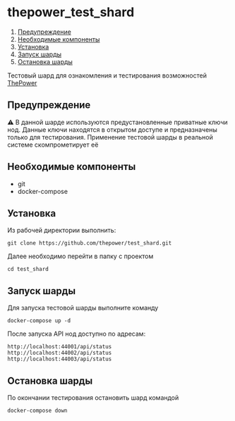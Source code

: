 # thepower_test_shard

1. [Предупреждение](#dis)
2. [Необходимые компоненты](#req)
3. [Установка](#install)
4. [Запуск шарды](#run)
5. [Остановка шарды](#stop)

Тестовый шард для ознакомления и тестирования возможностей [ThePower](https://thepower.io)

## Предупреждение <a name="dis"></a>

:warning:  В данной шарде используются предустановленные приватные ключи нод. Данные ключи находятся в открытом доступе и предназначены только для тестирования. Применение тестовой шарды в реальной системе скомпрометирует её

## Необходимые компоненты <a name="req"></a>
* git
* docker-compose

## Установка <a name="install"></a>
Из рабочей директории выполнить:

    git clone https://github.com/thepower/test_shard.git

Далее необходимо перейти в папку с проектом

    cd test_shard

## Запуск шарды <a name="run"></a>

Для запуска тестовой шарды выполните команду

    docker-compose up -d

После запуска API нод доступно по адресам:

    http://localhost:44001/api/status
    http://localhost:44002/api/status
    http://localhost:44003/api/status

## Остановка шарды <a name="stop"></a>
По окончании тестирования остановить шард командой

    docker-compose down
